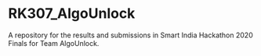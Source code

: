 # RK307_AlgoUnlock
A repository for the results and submissions in Smart India Hackathon 2020 Finals for Team AlgoUnlock.
